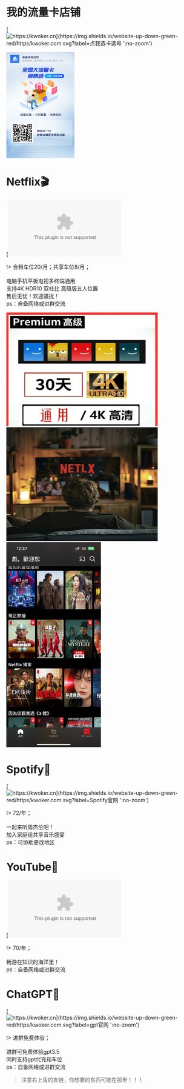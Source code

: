 # 我的流量卡店铺

[![https://kwoker.cn](https://img.shields.io/website-up-down-green-red/https/kwoker.com.svg?label=点我选卡选号 ':no-zoom')](https://haokawx.lot-ml.com/Product/index/566435)


<img width="180" height="280" src="./assets/llk.jpeg"></br>
  
# Netflix🎬
[![https://kwoker.cn](https://img.shields.io/website-up-down-green-red/https/kwoker.com.svg?label=奈飞官网 ':no-zoom')](www.netflix.com)

!> 合租车位20/月；共享车位8/月；
</br>
</br>电脑手机平板电视多终端通用
</br>支持4K HDR10 双杜比 高级版五人位置</br>售后无忧！欢迎骚扰！
</br>ps：自备网络或进群交流

<img width="400" height="300" src="./netflix/1.jpg"></br>
<img width="400" height="300" src="./netflix/2.jpg"></br>
<img width="250" height="" src="./netflix/3.jpg"></br>

# Spotify🎵
[![https://kwoker.cn](https://img.shields.io/website-up-down-green-red/https/kwoker.com.svg?label=Spotify官网 ':no-zoom')](https://open.spotify.com/)

!> 72/年；
</br>
</br>一起来听周杰伦吧！
</br>加入家庭组共享音乐盛宴
</br>ps：可协助更改地区

# YouTube🫙
[![https://kwoker.cn](https://img.shields.io/website-up-down-green-red/https/kwoker.com.svg?label=油管官网 ':no-zoom')](www.youtube.com)

!> 70/年；
</br>
</br>畅游在知识的海洋里！
</br>ps：自备网络或进群交流

# ChatGPT🤖️
[![https://kwoker.cn](https://img.shields.io/website-up-down-green-red/https/kwoker.com.svg?label=gpt官网 ':no-zoom')](https://chat.openai.com/)

!> 进群免费体验；
</br>
</br>进群可免费体验gpt3.5
</br>同时支持gpt代充和车位
</br>ps：自备网络或进群交流

> 注意右上角的友链，你想要的东西可能在那里！！！
